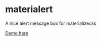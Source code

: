 # materialert
A nice alert message box for materializecss

[Demo here](https://codepen.io/Rinebeck/pen/rrmRPz)
